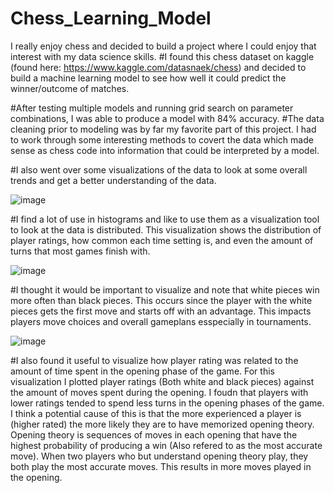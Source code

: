 # Chess_Learning_Model
I really enjoy chess and decided to build a project where I could enjoy that interest with my data science skills.
#I found this chess dataset on kaggle (found here: https://www.kaggle.com/datasnaek/chess) and decided to build a machine learning model to see how well it could predict the winner/outcome of matches. 
 
#After testing multiple models and running grid search on parameter combinations, I was able to produce a model with 84% accuracy.
#The data cleaning prior to modeling was by far my favorite part of this project. I had to work through some interesting methods to covert the data which made sense as chess code into information that could be interpreted by a model. 

#I also went over some visualizations of the data to look at some overall trends and get a better understanding of the data. 

![image](https://user-images.githubusercontent.com/82009362/125327922-4c585400-e309-11eb-8d2a-b051f445f3ba.png)

#I find a lot of use in histograms and like to use them as a visualization tool to look at the data is distributed. This visualization shows the distribution of player ratings, how common each time setting is, and even the amount of turns that most games finish with.

![image](https://user-images.githubusercontent.com/82009362/125333541-f89d3900-e30f-11eb-8106-5512b1637ebd.png)
 

#I thought it would be important to visualize and note that white pieces win more often than black pieces. This occurs since the player with the white pieces gets the first move and starts off with an advantage. This impacts players move choices and overall gameplans esspecially in tournaments. 

![image](https://user-images.githubusercontent.com/82009362/125328221-aeb15480-e309-11eb-864f-99e7b358a71b.png)
 
#I also found it useful to visualize how player rating was related to the amount of time spent in the opening phase of the game. For this visualization I plotted player ratings (Both white and black pieces) against the amount of moves spent during the opening. I foudn that players with lower ratings tended to spend less turns in the opening phases of the game. I think a potential cause of this is that the more experienced a player is (higher rated) the more likely they are to have memorized opening theory. Opening theory is sequences of moves in each opening that have the highest probability of producing a win (Also refered to as the most accurate move). When two players who but understand opening theory play, they both play the most accurate moves. This results in more moves played in the opening.
